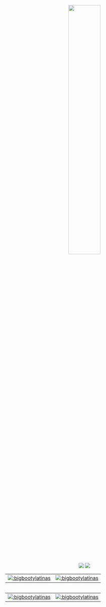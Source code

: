 <p align=center>
  <a href="https://discord.com/users/277674827215536129"><img src="https://lanyard-profile-readme.vercel.app/api/277674827215536129" width=45%></a>
</p>

<p align="center">
  <a href="https://github.com/bigbootylatinas"><img src="https://img.shields.io/github/followers/bigbootylatinas?style=for-the-badge"></img></a>
  <a href="https://github.com/bigbootylatinas"><img src="https://img.shields.io/github/stars/bigbootylatinas?style=for-the-badge"></img></a>
</p>



<table>
  <td>
<a href="https://www.roblox.com/users/53650704/profile"><img src="https://xn--cp2a.co/profile/53650704" alt=":bigbootylatinas" />
</td>
  <td>
<a href="https://www.roblox.com/users/81777/profile"><img src="https://xn--cp2a.co/profile/81777" alt=":bigbootylatinas" />

</td>
</table>
<table>


<table>
<td>
<a href="https://www.roblox.com/users/4327514471/profile"><img src="https://xn--cp2a.co/profile/4327514471" alt=":bigbootylatinas" />
</td>
<td>
<a href="https://www.roblox.com/users/4348236369/profile"><img src="https://xn--cp2a.co/profile/4348236369" alt=":bigbootylatinas" />
</td>
</table>

